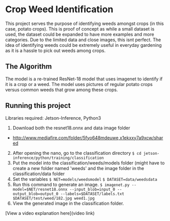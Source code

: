 # Crop Weed Identification 

This project serves the purpose of identifying weeds amongst crops (in this case, potato crops). This is proof of concept as while a small dataset is used, the dataset could be expanded to have more examples and more categories. Due to the limited data and close images, this isnt perfect. The idea of identifying weeds could be extremely useful in everyday gardening as it is a hassle to pick out weeds among crops.

## The Algorithm

The model is a re-trained ResNet-18 model that uses imagenet to identify if it is a crop or a weed. The model uses pictures of regular potato crops versus common weeds that grow among these crops.  

## Running this project

Libraries required: Jetson-Inference, Python3
1. Download both the resnet18.onnx and data image folder
- http://www.mediafire.com/folder/5fyo648mdeuwe,x1ekxxy7a9xcw/shared
2. After opening the nano, go to the classification directory
``` $ cd jetson-inference/python/training/classification ```
3. Put the model into the classification/weeds/models folder (might have to create a new folder named 'weeds' and the image folder in the classification/data folder
4. Set the variables
``` $ NET=models/weedsmodel ```
``` $ DATASET=data/weedsdata ```
5. Run this command to generate an image.
``` $ imagenet.py --model=$NET/resnet18.onnx --input_blob=input_0 --output_blob=output_0 --labels=$DATASET/labels.txt $DATASET/test/weed/182.jpg weed1.jpg ```
6. View the generated image in the classification folder.

[View a video explanation here](video link)
